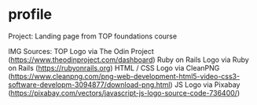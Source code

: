 # profile
Project: Landing page from TOP foundations course

IMG Sources:
TOP Logo via The Odin Project (https://www.theodinproject.com/dashboard)
Ruby on Rails Logo via Ruby on Rails (https://rubyonrails.org)
HTML / CSS Logo via CleanPNG (https://www.cleanpng.com/png-web-development-html5-video-css3-software-developm-3094877/download-png.html)
JS Logo via Pixabay (https://pixabay.com/vectors/javascript-js-logo-source-code-736400/)
